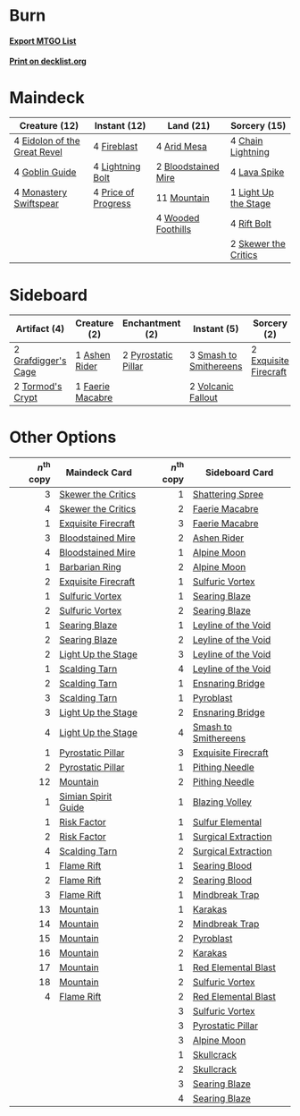 # Burn

#### [Export MTGO List](../collection/Burn/Burn.txt)
#### [Print on decklist.org](http://decklist.org/?deckmain=4%09Arid%20Mesa%0A2%09Bloodstained%20Mire%0A4%09Chain%20Lightning%0A4%09Eidolon%20of%20the%20Great%20Revel%0A4%09Fireblast%0A4%09Goblin%20Guide%0A4%09Lava%20Spike%0A1%09Light%20Up%20the%20Stage%0A4%09Lightning%20Bolt%0A4%09Monastery%20Swiftspear%0A11%09Mountain%0A4%09Price%20of%20Progress%0A4%09Rift%20Bolt%0A2%09Skewer%20the%20Critics%0A4%09Wooded%20Foothills&deckside=1%09Ashen%20Rider%0A2%09Exquisite%20Firecraft%0A1%09Faerie%20Macabre%0A2%09Grafdigger's%20Cage%0A2%09Pyrostatic%20Pillar%0A3%09Smash%20to%20Smithereens%0A2%09Tormod's%20Crypt%0A2%09Volcanic%20Fallout)
# Maindeck

|                                             Creature (12)                                             |                                         Instant (12)                                         |                                          Land (21)                                           |                                         Sorcery (15)                                          |
|-------------------------------------------------------------------------------------------------------|----------------------------------------------------------------------------------------------|----------------------------------------------------------------------------------------------|-----------------------------------------------------------------------------------------------|
|4 [Eidolon of the Great Revel](http://gatherer.wizards.com/Pages/Card/Details.aspx?multiverseid=442117)|4 [Fireblast](http://gatherer.wizards.com/Pages/Card/Details.aspx?multiverseid=189239)        |4 [Arid Mesa](http://gatherer.wizards.com/Pages/Card/Details.aspx?multiverseid=405092)        |4 [Chain Lightning](http://gatherer.wizards.com/Pages/Card/Details.aspx?multiverseid=446139)   |
|4 [Goblin Guide](http://gatherer.wizards.com/Pages/Card/Details.aspx?multiverseid=425921)              |4 [Lightning Bolt](http://gatherer.wizards.com/Pages/Card/Details.aspx?multiverseid=806)      |2 [Bloodstained Mire](http://gatherer.wizards.com/Pages/Card/Details.aspx?multiverseid=405094)|4 [Lava Spike](http://gatherer.wizards.com/Pages/Card/Details.aspx?multiverseid=79084)         |
|4 [Monastery Swiftspear](http://gatherer.wizards.com/Pages/Card/Details.aspx?multiverseid=438706)      |4 [Price of Progress](http://gatherer.wizards.com/Pages/Card/Details.aspx?multiverseid=413683)|11 [Mountain](http://gatherer.wizards.com/Pages/Card/Details.aspx?multiverseid=439859)        |1 [Light Up the Stage](http://gatherer.wizards.com/Pages/Card/Details.aspx?multiverseid=457251)|
|                                                                                                       |                                                                                              |4 [Wooded Foothills](http://gatherer.wizards.com/Pages/Card/Details.aspx?multiverseid=405116) |4 [Rift Bolt](http://gatherer.wizards.com/Pages/Card/Details.aspx?multiverseid=426589)         |
|                                                                                                       |                                                                                              |                                                                                              |2 [Skewer the Critics](http://gatherer.wizards.com/Pages/Card/Details.aspx?multiverseid=457259)|


# Sideboard

|                                         Artifact (4)                                         |                                       Creature (2)                                        |                                       Enchantment (2)                                       |                                           Instant (5)                                           |                                          Sorcery (2)                                           |
|----------------------------------------------------------------------------------------------|-------------------------------------------------------------------------------------------|---------------------------------------------------------------------------------------------|-------------------------------------------------------------------------------------------------|------------------------------------------------------------------------------------------------|
|2 [Grafdigger's Cage](http://gatherer.wizards.com/Pages/Card/Details.aspx?multiverseid=278452)|1 [Ashen Rider](http://gatherer.wizards.com/Pages/Card/Details.aspx?multiverseid=373689)   |2 [Pyrostatic Pillar](http://gatherer.wizards.com/Pages/Card/Details.aspx?multiverseid=44290)|3 [Smash to Smithereens](http://gatherer.wizards.com/Pages/Card/Details.aspx?multiverseid=397795)|2 [Exquisite Firecraft](http://gatherer.wizards.com/Pages/Card/Details.aspx?multiverseid=398513)|
|2 [Tormod's Crypt](http://gatherer.wizards.com/Pages/Card/Details.aspx?multiverseid=389723)   |1 [Faerie Macabre](http://gatherer.wizards.com/Pages/Card/Details.aspx?multiverseid=201822)|                                                                                             |2 [Volcanic Fallout](http://gatherer.wizards.com/Pages/Card/Details.aspx?multiverseid=220512)    |                                                                                                |


# Other Options

|*n*<sup>th</sup> copy|                                        Maindeck Card                                         |*n*<sup>th</sup> copy|                                        Sideboard Card                                         |
|--------------------:|----------------------------------------------------------------------------------------------|--------------------:|-----------------------------------------------------------------------------------------------|
|                    3|[Skewer the Critics](http://gatherer.wizards.com/Pages/Card/Details.aspx?multiverseid=457259) |                    1|[Shattering Spree](http://gatherer.wizards.com/Pages/Card/Details.aspx?multiverseid=456224)    |
|                    4|[Skewer the Critics](http://gatherer.wizards.com/Pages/Card/Details.aspx?multiverseid=457259) |                    2|[Faerie Macabre](http://gatherer.wizards.com/Pages/Card/Details.aspx?multiverseid=201822)      |
|                    1|[Exquisite Firecraft](http://gatherer.wizards.com/Pages/Card/Details.aspx?multiverseid=398513)|                    3|[Faerie Macabre](http://gatherer.wizards.com/Pages/Card/Details.aspx?multiverseid=201822)      |
|                    3|[Bloodstained Mire](http://gatherer.wizards.com/Pages/Card/Details.aspx?multiverseid=405094)  |                    2|[Ashen Rider](http://gatherer.wizards.com/Pages/Card/Details.aspx?multiverseid=373689)         |
|                    4|[Bloodstained Mire](http://gatherer.wizards.com/Pages/Card/Details.aspx?multiverseid=405094)  |                    1|[Alpine Moon](http://gatherer.wizards.com/Pages/Card/Details.aspx?multiverseid=447264)         |
|                    1|[Barbarian Ring](http://gatherer.wizards.com/Pages/Card/Details.aspx?multiverseid=29906)      |                    2|[Alpine Moon](http://gatherer.wizards.com/Pages/Card/Details.aspx?multiverseid=447264)         |
|                    2|[Exquisite Firecraft](http://gatherer.wizards.com/Pages/Card/Details.aspx?multiverseid=398513)|                    1|[Sulfuric Vortex](http://gatherer.wizards.com/Pages/Card/Details.aspx?multiverseid=382379)     |
|                    1|[Sulfuric Vortex](http://gatherer.wizards.com/Pages/Card/Details.aspx?multiverseid=382379)    |                    1|[Searing Blaze](http://gatherer.wizards.com/Pages/Card/Details.aspx?multiverseid=270873)       |
|                    2|[Sulfuric Vortex](http://gatherer.wizards.com/Pages/Card/Details.aspx?multiverseid=382379)    |                    2|[Searing Blaze](http://gatherer.wizards.com/Pages/Card/Details.aspx?multiverseid=270873)       |
|                    1|[Searing Blaze](http://gatherer.wizards.com/Pages/Card/Details.aspx?multiverseid=270873)      |                    1|[Leyline of the Void](http://gatherer.wizards.com/Pages/Card/Details.aspx?multiverseid=107682) |
|                    2|[Searing Blaze](http://gatherer.wizards.com/Pages/Card/Details.aspx?multiverseid=270873)      |                    2|[Leyline of the Void](http://gatherer.wizards.com/Pages/Card/Details.aspx?multiverseid=107682) |
|                    2|[Light Up the Stage](http://gatherer.wizards.com/Pages/Card/Details.aspx?multiverseid=457251) |                    3|[Leyline of the Void](http://gatherer.wizards.com/Pages/Card/Details.aspx?multiverseid=107682) |
|                    1|[Scalding Tarn](http://gatherer.wizards.com/Pages/Card/Details.aspx?multiverseid=405107)      |                    4|[Leyline of the Void](http://gatherer.wizards.com/Pages/Card/Details.aspx?multiverseid=107682) |
|                    2|[Scalding Tarn](http://gatherer.wizards.com/Pages/Card/Details.aspx?multiverseid=405107)      |                    1|[Ensnaring Bridge](http://gatherer.wizards.com/Pages/Card/Details.aspx?multiverseid=15866)     |
|                    3|[Scalding Tarn](http://gatherer.wizards.com/Pages/Card/Details.aspx?multiverseid=405107)      |                    1|[Pyroblast](http://gatherer.wizards.com/Pages/Card/Details.aspx?multiverseid=4083)             |
|                    3|[Light Up the Stage](http://gatherer.wizards.com/Pages/Card/Details.aspx?multiverseid=457251) |                    2|[Ensnaring Bridge](http://gatherer.wizards.com/Pages/Card/Details.aspx?multiverseid=15866)     |
|                    4|[Light Up the Stage](http://gatherer.wizards.com/Pages/Card/Details.aspx?multiverseid=457251) |                    4|[Smash to Smithereens](http://gatherer.wizards.com/Pages/Card/Details.aspx?multiverseid=397795)|
|                    1|[Pyrostatic Pillar](http://gatherer.wizards.com/Pages/Card/Details.aspx?multiverseid=44290)   |                    3|[Exquisite Firecraft](http://gatherer.wizards.com/Pages/Card/Details.aspx?multiverseid=398513) |
|                    2|[Pyrostatic Pillar](http://gatherer.wizards.com/Pages/Card/Details.aspx?multiverseid=44290)   |                    1|[Pithing Needle](http://gatherer.wizards.com/Pages/Card/Details.aspx?multiverseid=129526)      |
|                   12|[Mountain](http://gatherer.wizards.com/Pages/Card/Details.aspx?multiverseid=439859)           |                    2|[Pithing Needle](http://gatherer.wizards.com/Pages/Card/Details.aspx?multiverseid=129526)      |
|                    1|[Simian Spirit Guide](http://gatherer.wizards.com/Pages/Card/Details.aspx?multiverseid=442137)|                    1|[Blazing Volley](http://gatherer.wizards.com/Pages/Card/Details.aspx?multiverseid=426821)      |
|                    1|[Risk Factor](http://gatherer.wizards.com/Pages/Card/Details.aspx?multiverseid=452863)        |                    1|[Sulfur Elemental](http://gatherer.wizards.com/Pages/Card/Details.aspx?multiverseid=122416)    |
|                    2|[Risk Factor](http://gatherer.wizards.com/Pages/Card/Details.aspx?multiverseid=452863)        |                    1|[Surgical Extraction](http://gatherer.wizards.com/Pages/Card/Details.aspx?multiverseid=397706) |
|                    4|[Scalding Tarn](http://gatherer.wizards.com/Pages/Card/Details.aspx?multiverseid=405107)      |                    2|[Surgical Extraction](http://gatherer.wizards.com/Pages/Card/Details.aspx?multiverseid=397706) |
|                    1|[Flame Rift](http://gatherer.wizards.com/Pages/Card/Details.aspx?multiverseid=22290)          |                    1|[Searing Blood](http://gatherer.wizards.com/Pages/Card/Details.aspx?multiverseid=378483)       |
|                    2|[Flame Rift](http://gatherer.wizards.com/Pages/Card/Details.aspx?multiverseid=22290)          |                    2|[Searing Blood](http://gatherer.wizards.com/Pages/Card/Details.aspx?multiverseid=378483)       |
|                    3|[Flame Rift](http://gatherer.wizards.com/Pages/Card/Details.aspx?multiverseid=22290)          |                    1|[Mindbreak Trap](http://gatherer.wizards.com/Pages/Card/Details.aspx?multiverseid=197532)      |
|                   13|[Mountain](http://gatherer.wizards.com/Pages/Card/Details.aspx?multiverseid=439859)           |                    1|[Karakas](http://gatherer.wizards.com/Pages/Card/Details.aspx?multiverseid=413782)             |
|                   14|[Mountain](http://gatherer.wizards.com/Pages/Card/Details.aspx?multiverseid=439859)           |                    2|[Mindbreak Trap](http://gatherer.wizards.com/Pages/Card/Details.aspx?multiverseid=197532)      |
|                   15|[Mountain](http://gatherer.wizards.com/Pages/Card/Details.aspx?multiverseid=439859)           |                    2|[Pyroblast](http://gatherer.wizards.com/Pages/Card/Details.aspx?multiverseid=4083)             |
|                   16|[Mountain](http://gatherer.wizards.com/Pages/Card/Details.aspx?multiverseid=439859)           |                    2|[Karakas](http://gatherer.wizards.com/Pages/Card/Details.aspx?multiverseid=413782)             |
|                   17|[Mountain](http://gatherer.wizards.com/Pages/Card/Details.aspx?multiverseid=439859)           |                    1|[Red Elemental Blast](http://gatherer.wizards.com/Pages/Card/Details.aspx?multiverseid=814)    |
|                   18|[Mountain](http://gatherer.wizards.com/Pages/Card/Details.aspx?multiverseid=439859)           |                    2|[Sulfuric Vortex](http://gatherer.wizards.com/Pages/Card/Details.aspx?multiverseid=382379)     |
|                    4|[Flame Rift](http://gatherer.wizards.com/Pages/Card/Details.aspx?multiverseid=22290)          |                    2|[Red Elemental Blast](http://gatherer.wizards.com/Pages/Card/Details.aspx?multiverseid=814)    |
|                     |                                                                                              |                    3|[Sulfuric Vortex](http://gatherer.wizards.com/Pages/Card/Details.aspx?multiverseid=382379)     |
|                     |                                                                                              |                    3|[Pyrostatic Pillar](http://gatherer.wizards.com/Pages/Card/Details.aspx?multiverseid=44290)    |
|                     |                                                                                              |                    3|[Alpine Moon](http://gatherer.wizards.com/Pages/Card/Details.aspx?multiverseid=447264)         |
|                     |                                                                                              |                    1|[Skullcrack](http://gatherer.wizards.com/Pages/Card/Details.aspx?multiverseid=366238)          |
|                     |                                                                                              |                    2|[Skullcrack](http://gatherer.wizards.com/Pages/Card/Details.aspx?multiverseid=366238)          |
|                     |                                                                                              |                    3|[Searing Blaze](http://gatherer.wizards.com/Pages/Card/Details.aspx?multiverseid=270873)       |
|                     |                                                                                              |                    4|[Searing Blaze](http://gatherer.wizards.com/Pages/Card/Details.aspx?multiverseid=270873)       |

